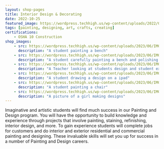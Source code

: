 ```yaml
---
layout: shop-pages
title: Interior Design & Decorating
date: 2022-10-25
featured_image: https://wordpress.techhigh.us/wp-content/uploads/2022/04/rhondak-native-florida-folk-artist-_Yc7OtfFn-0-unsplash-1.jpg
tags: [painting, designing, art, crafts, creating]
certifications: 
    - OSHA 10 Construction
shop_images:
    - src: https://wordpress.techhigh.us/wp-content/uploads/2023/06/IMG_6814.JPG.jpg
      description: "A student painting a bench"
    - src: https://wordpress.techhigh.us/wp-content/uploads/2023/06/IMG_6798.JPG.jpg
      description: "A student carefully painting a bench and polishing it up"
    - src: https://wordpress.techhigh.us/wp-content/uploads/2023/06/IMG_6769.JPG.jpg
      description: "A Teacher looking at students design and student explaining the design"
    - src: https://wordpress.techhigh.us/wp-content/uploads/2023/06/IMG_6751.JPG.jpg
      description: "A student drawing a design on a ipad"
    - src: https://wordpress.techhigh.us/wp-content/uploads/2023/06/IMG_5523.JPG.jpg
      description: "A student painting a chair"
    - src: https://wordpress.techhigh.us/wp-content/uploads/2023/06/IMG_6753.JPG.jpg
      description: "A picture of a girl making designs"
---
```


Imaginative and artistic students will find much success in our Painting and Design program. You will have the opportunity to build knowledge and experience through projects that involve painting, staining, refinishing, interior design, and more. To gain experience students will complete jobs for customers and do interior and exterior residential and commercial painting and designing. These invaluable skills will set you up for success in a number of Painting and Design careers.

